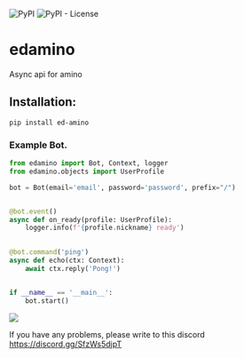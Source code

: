 ![PyPI](https://img.shields.io/pypi/v/ed-amino.svg?style=flat-square) ![PyPI - License](https://img.shields.io/pypi/l/ed-amino.svg?style=flat-square)
# edamino
Async api for amino

## Installation: 
`pip install ed-amino`

### Example Bot.
```py
from edamino import Bot, Context, logger
from edamino.objects import UserProfile

bot = Bot(email='email', password='password', prefix="/")


@bot.event()
async def on_ready(profile: UserProfile):
    logger.info(f'{profile.nickname} ready')
    

@bot.command('ping')
async def echo(ctx: Context):
    await ctx.reply('Pong!')


if __name__ == '__main__':
    bot.start()
```
![](https://media.discordapp.net/attachments/868188677602422804/931159730393591870/anim.gif)

If you have any problems, please write to this discord https://discord.gg/SfzWs5djpT

